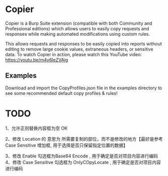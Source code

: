 # Copier

Copier is a Burp Suite extension (compatible with both Community and Professional editions) which allows users to easily copy requests and responses while making automated modifications using custom rules.

This allows requests and responses to be easily copied into reports without editing to remove large cookie values, extraneous headers, or sensitive data. To watch Copier in action, please watch this YouTube video: https://youtu.be/m4y6IeZVAjg

## Examples

Download and import the CopyProfiles.json file in the examples directory to see some recommended default copy profiles & rules!

# TODO

1、允许正则替换内容框为空  OK 

2、修改 Location 的 意思为 所需要复制的部位，而不是修改的地方【最好是参考 Case Sensitive 增加框, 用于选择是否只保留指定位置的数据】

3、修改 Enable 勾选框为Base64 Encode , 用于确定是否对项目内容进行编码
4、修改 Case Sensitive 勾选框为 OnlyCOpyLocate , 用于确定是否对项目内容进行编码

